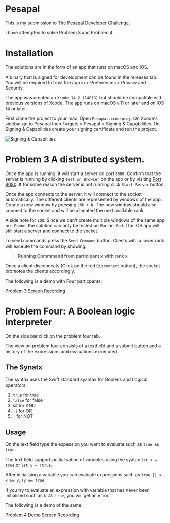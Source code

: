# Pesapal
This is my submission to [The Pesapal Developer Challenge.](https://pesapal.freshteam.com/jobs/2OU7qEKgG4DR/junior-developer-23)

I have attempted to solve Problem 3 and Problem 4.

# Installation
The solutions are in the form of an app that runs on macOS and iOS.

A binary that is signed for development can be found in the releases tab. You will be required to trust the app in > Preferences > Privacy and Security.

The app was created on `Xcode 14.2 (14C18)` but should be compatible with previous versions of Xcode. The app runs on macOS v.11 or later and on iOS 14 or later.

First clone the project to your mac. Open `Pesapal.xcodeproj`. On Xcode's sidebar go to Pesapal then Targets > Pesapal > Signing & Capabilities. 
On Signing & Capabilities create your signing certificate and run the project.

![Signing & Capabilities](https://user-images.githubusercontent.com/30172987/216751079-54adf32b-6cfe-49a7-940a-54adb13e9de3.png)

# Problem 3 A distributed system.
Once the app is running, it will start a server on port `8080`. Confirm that the server is running by clicking `Test on Browser` on the app or by visiting [Port 8080](http://localhost:8080). If for some reason the server is not running click `Start Server` button.

Once the app connects to the server, it will connect to the socket automatically. The different clients are represented by windows of the app. Create a new window by pressing `CMD + N`. The new window should also connect to the socket and will be allocated the next available rank.

A side note for `iOS`: Since we can't create multiple windows of the same app on `iPhone`, the solution can only be tested on `Mac` or `iPad`. The iOS app will still start a server and connect to the socket.

To send commands press the `Send Command` button. Clients with a lower rank will exceute the command by showing: 
> **Running Commmand from participant x with rank x**

Once a client disconnects (Click on the red `Disconnect` button), the socket promotes the clients accordingly.

The following is a demo with Four particpants: 

[Problem 3 Screen Recording](https://user-images.githubusercontent.com/30172987/216752425-8bdf2c05-a183-4bcd-8bab-5d884012ffe2.mp4)

# Problem Four: A Boolean logic interpreter
On the side bar click on the problem four tab.

The view on problem four consists of a textfield and a submit button and a history of the expressions and evaluations excecuted.

## The Synatx
The syntax uses the Swift standard syantax for Boolens and Logical operators.

1. `true` for true
2. `false` for false
3. `&&` for AND
4. `||` for OR
5. `!` for NOT

## Usage
On the text field type the expession you want to evaluate such as `true && true`.

The text field supports initialisation of variables using the syatax `let x = true` or `let y = !true`.

After initialising a variable you can evaluate expressions such as `true || x`, `x && y`, `!y && true`

If you try to evaluate an expression with variable that has never been initialised such as `k && true`, you will get an error.

The following is a demo of the same:

[Problem 4 Demo Screen Recording](https://user-images.githubusercontent.com/30172987/216753258-78eb3985-8a0c-40d9-b62e-cdcf0ce2ebd1.mp4)
